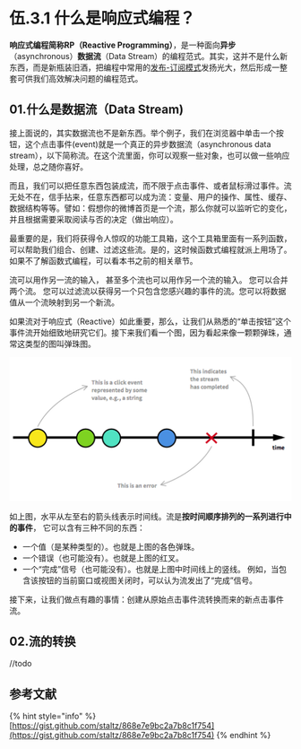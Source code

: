# 伍.3.1 什么是响应式编程？

**响应式编程简称RP（Reactive Programming）**，是一种面向**异步**（asynchronous）**数据流**（Data Stream）的编程范式。其实，这并不是什么新东西，而是新瓶装旧酒，把编程中常用的[发布-订阅模式](../7/7.1.5.md)发扬光大，然后形成一整套可供我们高效解决问题的编程范式。

## 01.什么是数据流（Data Stream\)

接上面说的，其实数据流也不是新东西。举个例子，我们在浏览器中单击一个按钮，这个点击事件\(event\)就是一个真正的异步数据流（asynchronous data stream），以下简称流。在这个流里面，你可以观察一些对象，也可以做一些响应处理，总之随你喜好。

而且，我们可以把任意东西包装成流，而不限于点击事件、或者鼠标滑过事件。流无处不在，信手拈来，任意东西都可以成为流：变量、用户的操作、属性、缓存、数据结构等等。譬如：假想你的微博首页是一个流，那么你就可以监听它的变化，并且根据需要采取阅读与否的决定（做出响应）。

最重要的是，我们将获得令人惊叹的功能工具箱，这个工具箱里面有一系列函数，可以帮助我们组合、创建、过滤这些流。是的，这时候函数式编程就派上用场了。如果不了解函数式编程，可以看本书之前的相关章节。

流可以用作另一流的输入， 甚至多个流也可以用作另一个流的输入。 您可以合并两个流。 您可以过滤流以获得另一个只包含您感兴趣的事件的流。您可以将数据值从一个流映射到另一个新流。

如果流对于响应式（Reactive）如此重要，那么，让我们从熟悉的“单击按钮”这个事件流开始细致地研究它们。接下来我们看一个图，因为看起来像一颗颗弹珠，通常这类型的图叫弹珠图。

![](../.gitbook/assets/5.3.1.1.1.png)

如上图，水平从左至右的箭头线表示时间线。流是**按时间顺序排列的一系列进行中的事件**， 它可以含有三种不同的东西：

* 一个值（是某种类型的）。也就是上图的各色弹珠。
* 一个错误（也可能没有）。也就是上图的红叉。
* 一个“完成”信号（也可能没有）。也就是上图中时间线上的竖线。 例如，当包含该按钮的当前窗口或视图关闭时，可以认为流发出了“完成”信号。

接下来，让我们做点有趣的事情：创建从原始点击事件流转换而来的新点击事件流。

## 02.流的转换

//todo





## 参考文献

{% hint style="info" %}
[https://gist.github.com/staltz/868e7e9bc2a7b8c1f754](https://gist.github.com/staltz/868e7e9bc2a7b8c1f754)
{% endhint %}

